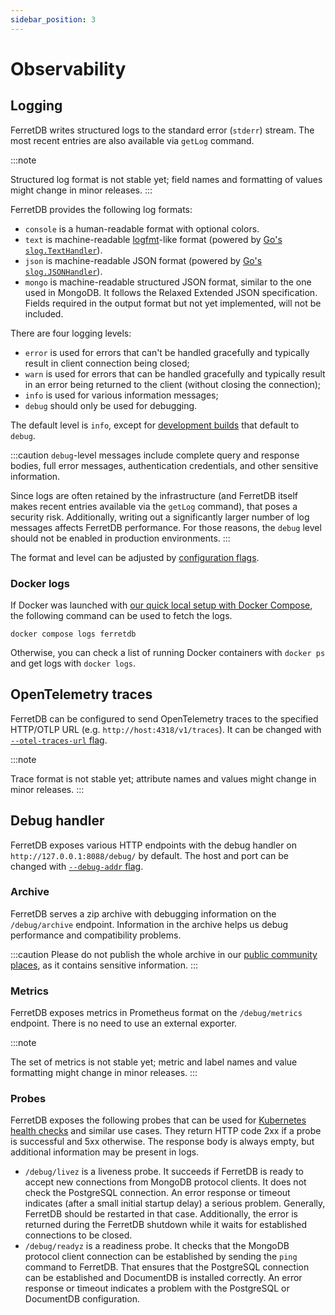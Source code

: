 ```yaml
---
sidebar_position: 3
---
```


# Observability

## Logging

FerretDB writes structured logs to the standard error (`stderr`) stream.
The most recent entries are also available via `getLog` command.

:::note

<!-- https://github.com/FerretDB/FerretDB/issues/3421 -->

Structured log format is not stable yet; field names and formatting of values might change in minor releases.
:::

FerretDB provides the following log formats:

<!-- https://github.com/FerretDB/FerretDB/issues/4438 -->

- `console` is a human-readable format with optional colors.
- `text` is machine-readable [logfmt](https://brandur.org/logfmt)-like format
  (powered by [Go's `slog.TextHandler`](https://pkg.go.dev/log/slog#TextHandler)).
- `json` is machine-readable JSON format
  (powered by [Go's `slog.JSONHandler`](https://pkg.go.dev/log/slog#JSONHandler)).
- `mongo` is machine-readable structured JSON format, similar to the one used in MongoDB.
  It follows the Relaxed Extended JSON specification.
  Fields required in the output format but not yet implemented, will not be included.

There are four logging levels:

<!-- https://github.com/FerretDB/FerretDB/issues/4439 -->

- `error` is used for errors that can't be handled gracefully
  and typically result in client connection being closed;
- `warn` is used for errors that can be handled gracefully
  and typically result in an error being returned to the client (without closing the connection);
- `info` is used for various information messages;
- `debug` should only be used for debugging.

The default level is `info`, except for [development builds](https://pkg.go.dev/github.com/FerretDB/FerretDB/v2/build/version#hdr-Development_builds) that default to `debug`.

:::caution
`debug`-level messages include complete query and response bodies, full error messages, authentication credentials,
and other sensitive information.

Since logs are often retained by the infrastructure
(and FerretDB itself makes recent entries available via the `getLog` command),
that poses a security risk.
Additionally, writing out a significantly larger number of log messages affects FerretDB performance.
For those reasons, the `debug` level should not be enabled in production environments.
:::

The format and level can be adjusted by [configuration flags](flags.md#miscellaneous).

### Docker logs

If Docker was launched with [our quick local setup with Docker Compose](../installation/ferretdb/docker.md#postgresql-setup-with-docker-compose),
the following command can be used to fetch the logs.

```shell
docker compose logs ferretdb
```

Otherwise, you can check a list of running Docker containers with `docker ps`
and get logs with `docker logs`.

## OpenTelemetry traces

FerretDB can be configured to send OpenTelemetry traces to the specified HTTP/OTLP URL (e.g. `http://host:4318/v1/traces`).
It can be changed with [`--otel-traces-url` flag](flags.md#miscellaneous).

:::note

<!-- https://github.com/FerretDB/FerretDB/issues/3422 -->

Trace format is not stable yet; attribute names and values might change in minor releases.
:::

## Debug handler

FerretDB exposes various HTTP endpoints with the debug handler on `http://127.0.0.1:8088/debug/` by default.
The host and port can be changed with [`--debug-addr` flag](flags.md#interfaces).

### Archive

FerretDB serves a zip archive with debugging information on the `/debug/archive` endpoint.
Information in the archive helps us debug performance and compatibility problems.

:::caution
Please do not publish the whole archive in our [public community places](/#community), as it contains sensitive information.
:::

### Metrics

FerretDB exposes metrics in Prometheus format on the `/debug/metrics` endpoint.
There is no need to use an external exporter.

:::note

<!-- https://github.com/FerretDB/FerretDB/issues/3420 -->

The set of metrics is not stable yet; metric and label names and value formatting might change in minor releases.
:::

### Probes

FerretDB exposes the following probes that can be used for
[Kubernetes health checks](https://kubernetes.io/docs/tasks/configure-pod-container/configure-liveness-readiness-startup-probes/)
and similar use cases.
They return HTTP code 2xx if a probe is successful and 5xx otherwise.
The response body is always empty, but additional information may be present in logs.

- `/debug/livez` is a liveness probe.
  It succeeds if FerretDB is ready to accept new connections from MongoDB protocol clients.
  It does not check the PostgreSQL connection.
  An error response or timeout indicates (after a small initial startup delay) a serious problem.
  Generally, FerretDB should be restarted in that case.
  Additionally, the error is returned during the FerretDB shutdown while it waits for established connections to be closed.
- `/debug/readyz` is a readiness probe.
  It checks that the MongoDB protocol client connection can be established by sending the `ping` command to FerretDB.
  That ensures that the PostgreSQL connection can be established and DocumentDB is installed correctly.
  An error response or timeout indicates a problem with the PostgreSQL or DocumentDB configuration.
